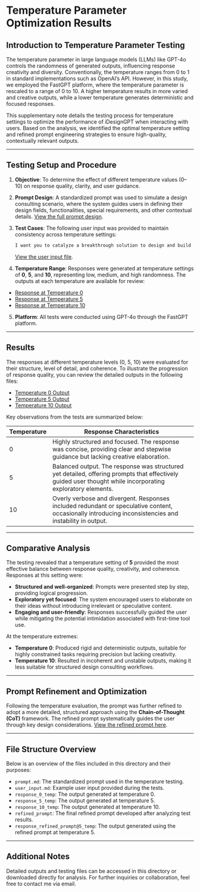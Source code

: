 # Temperature Parameter Optimization Results

## Introduction to Temperature Parameter Testing

The temperature parameter in large language models (LLMs) like GPT-4o controls the randomness of generated outputs, influencing response creativity and diversity. Conventionally, the temperature ranges from 0 to 1 in standard implementations such as OpenAI’s API. However, in this study, we employed the FastGPT platform, where the temperature parameter is rescaled to a range of 0 to 10. A higher temperature results in more varied and creative outputs, while a lower temperature generates deterministic and focused responses.

This supplementary note details the testing process for temperature settings to optimize the performance of iDesignGPT when interacting with users. Based on the analysis, we identified the optimal temperature setting and refined prompt engineering strategies to ensure high-quality, contextually relevant outputs.

---

## Testing Setup and Procedure

1. **Objective**: To determine the effect of different temperature values (0–10) on response quality, clarity, and user guidance.

2. **Prompt Design**: A standardized prompt was used to simulate a design consulting scenario, where the system guides users in defining their design fields, functionalities, special requirements, and other contextual details. [View the full prompt design](./prompt.md).

3. **Test Cases**: The following user input was provided to maintain consistency across temperature settings:
   ```bash
   I want you to catalyze a breakthrough solution to design and build the world’s first compact, autonomy-enabled rescue aircraft that is safe and simple to fly.
   ```
   [View the user input file](./user_input.md).

4. **Temperature Range**: Responses were generated at temperature settings of **0**, **5**, and **10**, representing low, medium, and high randomness. The outputs at each temperature are available for review:
- [Response at Temperature 0](./response_0_temp)
- [Response at Temperature 5](./response_5_temp)
- [Response at Temperature 10](./response_10_temp)

5. **Platform**: All tests were conducted using GPT-4o through the FastGPT platform.

---

## Results

The responses at different temperature levels (0, 5, 10) were evaluated for their structure, level of detail, and coherence. To illustrate the progression of response quality, you can review the detailed outputs in the following files:
- [Temperature 0 Output](./response_0_temp)
- [Temperature 5 Output](./response_5_temp)
- [Temperature 10 Output](./response_10_temp)

Key observations from the tests are summarized below:

| **Temperature** | **Response Characteristics**                                                                                                                                                                    |
|------------------|-----------------------------------------------------------------------------------------------------------------------------------------------------------------------------------------------|
| 0                | Highly structured and focused. The response was concise, providing clear and stepwise guidance but lacking creative elaboration.                                                              |
| 5                | Balanced output. The response was structured yet detailed, offering prompts that effectively guided user thought while incorporating exploratory elements.                                      |
| 10               | Overly verbose and divergent. Responses included redundant or speculative content, occasionally introducing inconsistencies and instability in output.                                         |

---

## Comparative Analysis

The testing revealed that a temperature setting of **5** provided the most effective balance between response quality, creativity, and coherence. Responses at this setting were:

- **Structured and well-organized**: Prompts were presented step by step, providing logical progression.
- **Exploratory yet focused**: The system encouraged users to elaborate on their ideas without introducing irrelevant or speculative content.
- **Engaging and user-friendly**: Responses successfully guided the user while mitigating the potential intimidation associated with first-time tool use.

At the temperature extremes:

- **Temperature 0**: Produced rigid and deterministic outputs, suitable for highly constrained tasks requiring precision but lacking creativity.
- **Temperature 10**: Resulted in incoherent and unstable outputs, making it less suitable for structured design consulting workflows.

---

## Prompt Refinement and Optimization

Following the temperature evaluation, the prompt was further refined to adopt a more detailed, structured approach using the **Chain-of-Thought (CoT)** framework. The refined prompt systematically guides the user through key design considerations. [View the refined prompt here](./refined_prompt).

---

## File Structure Overview

Below is an overview of the files included in this directory and their purposes:

- `prompt.md`: The standardized prompt used in the temperature testing.
- `user_input.md`: Example user input provided during the tests.
- `response_0_temp`: The output generated at temperature 0.
- `response_5_temp`: The output generated at temperature 5.
- `response_10_temp`: The output generated at temperature 10.
- `refined_prompt`: The final refined prompt developed after analyzing test results.
- `response_refined_prompt@5_temp`: The output generated using the refined prompt at temperature 5.

---

## Additional Notes

Detailed outputs and testing files can be accessed in this directory or downloaded directly for analysis. For further inquiries or collaboration, feel free to contact me via email.
